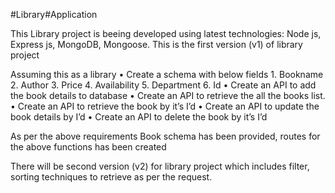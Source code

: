 #Library#Application

This Library project is beeing developed using latest technologies: Node js, Express js, MongoDB, Mongoose.
This is the first version (v1) of library project

Assuming  this as a library
 • Create a schema with below fields 
     1. Bookname
     2. Author
     3. Price
     4. Availability 
     5. Department
     6. Id
 • Create an API to add the book details to database
 • Create an API to retrieve the all the books list.
 • Create an API to retrieve the book by it’s I’d
 • Create an API to update the book details by I’d
 • Create an API to delete the book by it’s I’d


As per the above requirements Book schema has been provided, routes for the above functions has been created

There will be second version (v2) for library project which includes filter, sorting techniques to retrieve as per the request.